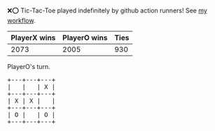 :x::o: Tic-Tac-Toe played indefinitely by github action runners! See [my workflow](.github/workflows/play.yaml).

|PlayerX wins|PlayerO wins|Ties|
|-|-|-|
|2073|2005|930|

PlayerO's turn.

<pre>
+---+---+---+
|   |   | X |
+---+---+---+
| X | X |   |
+---+---+---+
| O |   | O |
+---+---+---+
</pre>